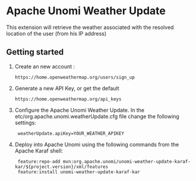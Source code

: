 <!--
  ~ Licensed to the Apache Software Foundation (ASF) under one or more
  ~ contributor license agreements.  See the NOTICE file distributed with
  ~ this work for additional information regarding copyright ownership.
  ~ The ASF licenses this file to You under the Apache License, Version 2.0
  ~ (the "License"); you may not use this file except in compliance with
  ~ the License.  You may obtain a copy of the License at
  ~
  ~      http://www.apache.org/licenses/LICENSE-2.0
  ~
  ~ Unless required by applicable law or agreed to in writing, software
  ~ distributed under the License is distributed on an "AS IS" BASIS,
  ~ WITHOUT WARRANTIES OR CONDITIONS OF ANY KIND, either express or implied.
  ~ See the License for the specific language governing permissions and
  ~ limitations under the License.
  -->


Apache Unomi Weather Update
=================================

This extension will retrieve the weather associated with the resolved location of the user (from his IP address)

## Getting started

1.  Create an new account :

        https://home.openweathermap.org/users/sign_up
           
2.  Generate a new API Key, or get the default

        https://home.openweathermap.org/api_keys

3.  Configure the Apache Unomi Weather Update. In the etc/org.apache.unomi.weatherUpdate.cfg file 
change the following settings:

         weatherUpdate.apiKey=YOUR_WEATHER_APIKEY
         
4. Deploy into Apache Unomi using the following commands from the Apache Karaf shell:

        feature:repo-add mvn:org.apache.unomi/unomi-weather-update-karaf-kar/${project.version}/xml/features
        feature:install unomi-weather-update-karaf-kar
